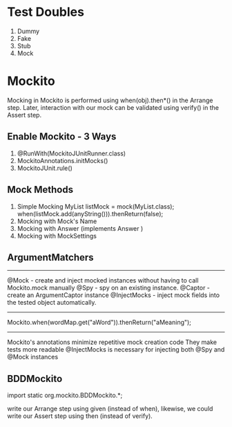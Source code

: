 # Test Doubles
1. Dummy
2. Fake
3. Stub
4. Mock

# Mockito 

Mocking in Mockito is performed using when(obj).then*() in the Arrange step.
Later, interaction with our mock can be validated using verify() in the Assert step.

## Enable Mockito - 3 Ways
1. @RunWith(MockitoJUnitRunner.class)
2. MockitoAnnotations.initMocks()
3. MockitoJUnit.rule()

## Mock Methods

1. Simple Mocking
MyList listMock = mock(MyList.class);
when(listMock.add(anyString())).thenReturn(false);
2. Mocking with Mock's Name
3. Mocking with Answer (implements Answer<Boolean> )
4. Mocking with MockSettings


## ArgumentMatchers


----------------------------------------------------


@Mock - create and inject mocked instances without having to call Mockito.mock manually
@Spy - spy on an existing instance.
@Captor - create an ArgumentCaptor instance
@InjectMocks - inject mock fields into the tested object automatically.


----------------------------------------------------

Mockito.when(wordMap.get("aWord")).thenReturn("aMeaning");



----------------------------------------------------

Mockito's annotations minimize repetitive mock creation code
They make tests more readable
@InjectMocks is necessary for injecting both @Spy and @Mock instances




## BDDMockito
import static org.mockito.BDDMockito.*;

write our Arrange step using given (instead of when), likewise, we could write our Assert step using then (instead of verify).


